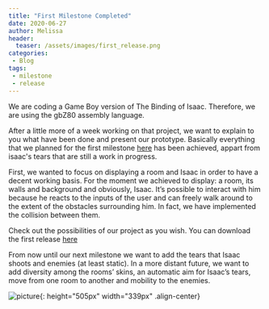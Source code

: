 ```yaml
---
title: "First Milestone Completed"
date: 2020-06-27
author: Melissa
header:
  teaser: /assets/images/first_release.png
categories: 
 - Blog
tags:
 - milestone
 - release
---
```


We are coding a Game Boy version of The Binding of Isaac. Therefore, we are using the gbZ80 assembly language.

After a little more of a week working on that project, we want to explain to you what have been done and present our prototype. Basically everything that we planned for the first milestone [here](../first-milestone) has been achieved, appart from isaac's tears that are still a work in progress. 

First, we wanted to focus on displaying a room and Isaac in order to have a decent working basis. For the moment we achieved to display: a room, its walls and background and obviously, Isaac. It’s possible to interact with him because he reacts to the inputs of the user and can freely walk around to the extent of the obstacles surrounding him. In fact, we have implemented the collision between them.

Check out the possibilities of our project as you wish. You can download the first release [here](https://github.com/PainsPerdus/gboi-rocket/releases/tag/v0.1)

From now until our next milestone we want to add the tears that Isaac shoots and enemies (at least static). In a more distant future, we want to add diversity among the rooms’ skins, an automatic aim for Isaac’s tears, move from one room to another and mobility to the enemies.

![picture](../../assets/images/first_release.png){: height="505px" width="339px"  .align-center}
